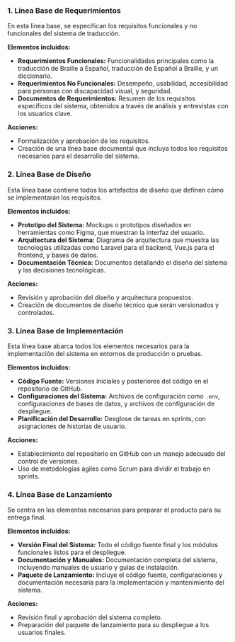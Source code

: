 ### 1. Línea Base de Requerimientos
En esta línea base, se especifican los requisitos funcionales y no funcionales del sistema de traducción.

**Elementos incluidos:**
- **Requerimientos Funcionales:** Funcionalidades principales como la traducción de Braille a Español, traducción de Español a Braille, y un diccionario.
- **Requerimientos No Funcionales:** Desempeño, usabilidad, accesibilidad para personas con discapacidad visual, y seguridad.
- **Documentos de Requerimientos:** Resumen de los requisitos específicos del sistema, obtenidos a través de análisis y entrevistas con los usuarios clave.

**Acciones:**
- Formalización y aprobación de los requisitos.
- Creación de una línea base documental que incluya todos los requisitos necesarios para el desarrollo del sistema.

### 2. Línea Base de Diseño
Esta línea base contiene todos los artefactos de diseño que definen cómo se implementarán los requisitos.

**Elementos incluidos:**
- **Prototipo del Sistema:** Mockups o prototipos diseñados en herramientas como Figma, que muestran la interfaz del usuario.
- **Arquitectura del Sistema:** Diagrama de arquitectura que muestra las tecnologías utilizadas como Laravel para el backend, Vue.js para el frontend, y bases de datos.
- **Documentación Técnica:** Documentos detallando el diseño del sistema y las decisiones tecnológicas.

**Acciones:**
- Revisión y aprobación del diseño y arquitectura propuestos.
- Creación de documentos de diseño técnico que serán versionados y controlados.

### 3. Línea Base de Implementación
Esta línea base abarca todos los elementos necesarios para la implementación del sistema en entornos de producción o pruebas.

**Elementos incluidos:**
- **Código Fuente:** Versiones iniciales y posteriores del código en el repositorio de GitHub.
- **Configuraciones del Sistema:** Archivos de configuración como `.env`, configuraciones de bases de datos, y archivos de configuración de despliegue.
- **Planificación del Desarrollo:** Desglose de tareas en sprints, con asignaciones de historias de usuario.

**Acciones:**
- Establecimiento del repositorio en GitHub con un manejo adecuado del control de versiones.
- Uso de metodologías ágiles como Scrum para dividir el trabajo en sprints.

### 4. Línea Base de Lanzamiento
Se centra en los elementos necesarios para preparar el producto para su entrega final.

**Elementos incluidos:**
- **Versión Final del Sistema:** Todo el código fuente final y los módulos funcionales listos para el despliegue.
- **Documentación y Manuales:** Documentación completa del sistema, incluyendo manuales de usuario y guías de instalación.
- **Paquete de Lanzamiento:** Incluye el código fuente, configuraciones y documentación necesaria para la implementación y mantenimiento del sistema.

**Acciones:**
- Revisión final y aprobación del sistema completo.
- Preparación del paquete de lanzamiento para su despliegue a los usuarios finales.
